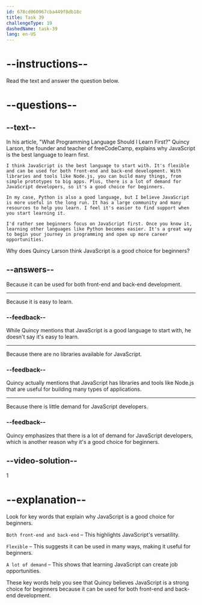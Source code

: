 ```yaml
---
id: 678cd060967cba449f8db18c
title: Task 39
challengeType: 19
dashedName: task-39
lang: en-US
---
```


<!-- READING -->

# --instructions--

Read the text and answer the question below.

# --questions--

## --text--

In his article, "What Programming Language Should I Learn First?" Quincy Larson, the founder and teacher of freeCodeCamp, explains why JavaScript is the best language to learn first.

`I think JavaScript is the best language to start with. It's flexible and can be used for both front-end and back-end development. With libraries and tools like Node.js, you can build many things, from simple prototypes to big apps. Plus, there is a lot of demand for JavaScript developers, so it's a good choice for beginners.`

`In my case, Python is also a good language, but I believe JavaScript is more useful in the long run. It has a large community and many resources to help you learn. I feel it's easier to find support when you start learning it.`

`I'd rather see beginners focus on JavaScript first. Once you know it, learning other languages like Python becomes easier. It's a great way to begin your journey in programming and open up more career opportunities.`

Why does Quincy Larson think JavaScript is a good choice for beginners?

## --answers--

Because it can be used for both front-end and back-end development.

---

Because it is easy to learn.

### --feedback--

While Quincy mentions that JavaScript is a good language to start with, he doesn't say it's easy to learn.

---

Because there are no libraries available for JavaScript.

### --feedback--

Quincy actually mentions that JavaScript has libraries and tools like Node.js that are useful for building many types of applications.

---

Because there is little demand for JavaScript developers.

### --feedback--

Quincy emphasizes that there is a lot of demand for JavaScript developers, which is another reason why it's a good choice for beginners.

## --video-solution--

1

# --explanation--

Look for key words that explain why JavaScript is a good choice for beginners.  

`Both front-end and back-end` – This highlights JavaScript's versatility.  

`Flexible` – This suggests it can be used in many ways, making it useful for beginners.  

`A lot of demand` – This shows that learning JavaScript can create job opportunities.  

These key words help you see that Quincy believes JavaScript is a strong choice for beginners because it can be used for both front-end and back-end development.
